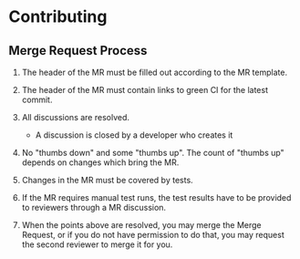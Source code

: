 # Contributing

## Merge Request Process

1. The header of the MR must be filled out according to the MR template.
2. The header of the MR must contain links to green CI for the latest commit.
3. All discussions are resolved.

    * A discussion is closed by a developer who creates it
  
4. No "thumbs down" and some "thumbs up". The count of "thumbs up" depends
   on changes which bring the MR.
5. Changes in the MR must be covered by tests.
6. If the MR requires manual test runs, the test results have to be provided
   to reviewers through a MR discussion.
7. When the points above are resolved, you may merge the Merge Request, or
   if you do not have permission to do that, you may request the second reviewer
   to merge it for you.
